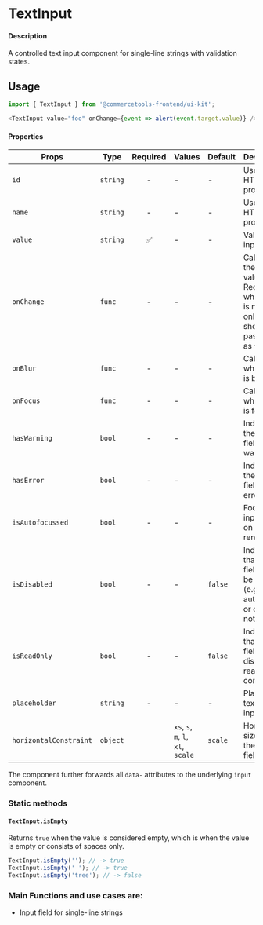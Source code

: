 # TextInput

#### Description

A controlled text input component for single-line strings with validation
states.

## Usage

```js
import { TextInput } from '@commercetools-frontend/ui-kit';

<TextInput value="foo" onChange={event => alert(event.target.value)} />;
```

#### Properties

| Props                  | Type     | Required | Values                             | Default | Description                                                                                            |
| ---------------------- | -------- | :------: | ---------------------------------- | ------- | ------------------------------------------------------------------------------------------------------ |
| `id`                   | `string` |    -     | -                                  | -       | Used as HTML `id` property                                                                             |
| `name`                 | `string` |    -     | -                                  | -       | Used as HTML `name` property                                                                           |
| `value`                | `string` |    ✅    | -                                  | -       | Value of the input                                                                                     |
| `onChange`             | `func`   |    -     | -                                  | -       | Called with the new value. Required when input is not read only. Parent should pass it back as `value` |
| `onBlur`               | `func`   |    -     | -                                  | -       | Called when field is blurred                                                                           |
| `onFocus`              | `func`   |    -     | -                                  | -       | Called when field is focused                                                                           |
| `hasWarning`           | `bool`   |    -     | -                                  | -       | Indicates the input field has a warning                                                                |
| `hasError`             | `bool`   |    -     | -                                  | -       | Indicates the input field has an error                                                                 |
| `isAutofocussed`       | `bool`   |    -     | -                                  | -       | Focus the input field on initial render                                                                |
| `isDisabled`           | `bool`   |    -     | -                                  | `false` | Indicates that the field cannot be used (e.g not authorised, or changes not saved)                     |
| `isReadOnly`           | `bool`   |    -     | -                                  | `false` | Indicates that the field is displaying read-only content                                               |
| `placeholder`          | `string` |    -     | -                                  | -       | Placeholder text for the input                                                                         |
| `horizontalConstraint` | `object` |          | `xs`, `s`, `m`, `l`, `xl`, `scale` | `scale` | Horizontal size limit of the input fields.                                                             |

The component further forwards all `data-` attributes to the underlying `input` component.

### Static methods

#### `TextInput.isEmpty`

Returns `true` when the value is considered empty, which is when the value is empty or consists of spaces only.

```js
TextInput.isEmpty(''); // -> true
TextInput.isEmpty(' '); // -> true
TextInput.isEmpty('tree'); // -> false
```

### Main Functions and use cases are:

- Input field for single-line strings
